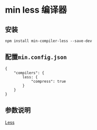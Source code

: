 # min less 编译器

## 安装

```
npm install min-compiler-less --save-dev
```


## 配置`min.config.json`

```
{
    "compilers": {
        less: {
            "compress": true
        }
    }
}
```

## 参数说明

[Less](https://github.com/less/less.js)

